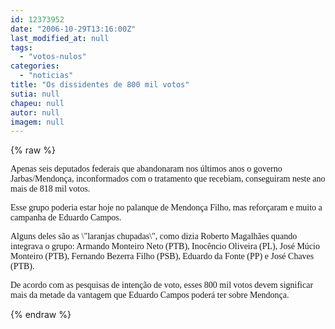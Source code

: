 ```yaml
---
id: 12373952
date: "2006-10-29T13:16:00Z"
last_modified_at: null
tags:
  - "votos-nulos"
categories:
  - "noticias"
title: "Os dissidentes de 800 mil votos"
sutia: null
chapeu: null
autor: null
imagem: null
---
```

{% raw %}
<p><P><FONT face=Verdana>Apenas seis deputados federais que abandonaram nos últimos anos o governo Jarbas/Mendonça, inconformados com o tratamento que recebiam, conseguiram neste ano mais de 818 mil votos.</FONT></P></p>
<p><P><FONT face=Verdana>Esse grupo poderia estar hoje no palanque de Mendonça Filho, mas reforçaram e muito a campanha de Eduardo Campos.</FONT></P></p>
<p><P><FONT face=Verdana>Alguns deles são as \"laranjas chupadas\", como dizia Roberto Magalhães quando integrava o grupo: Armando Monteiro Neto (PTB), Inocêncio Oliveira (PL), José Múcio Monteiro (PTB), Fernando Bezerra Filho (PSB), Eduardo da Fonte (PP) e José Chaves (PTB). </FONT></P></p>
<p><P><FONT face=Verdana>De acordo com as pesquisas de intenção de voto, esses 800 mil votos devem significar mais da metade da vantagem que Eduardo Campos poderá ter sobre Mendonça.</FONT></P> </p>
{% endraw %}
